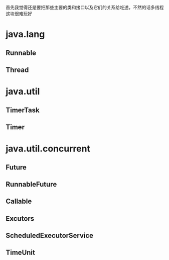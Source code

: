 首先我觉得还是要把那些主要的类和接口以及它们的关系给吃透，不然的话多线程这块很难玩好



# java.lang

## Runnable

## Thread



# java.util

## 	TimerTask

## 	Timer

# java.util.concurrent

## Future

## RunnableFuture

## Callable

## Excutors

## ScheduledExecutorService

## TimeUnit





